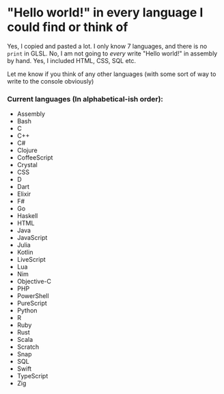 # "Hello world!" in every language I could find or think of

Yes, I copied and pasted a lot. I only know 7 languages, and there is no `print` in GLSL.
No, I am not going to *every* write "Hello world!" in assembly by hand.
Yes, I included HTML, CSS, SQL etc.

Let me know if you think of any other languages (with some sort of way to write to the console obviously)

### Current languages (In alphabetical-ish order):
- Assembly
- Bash
- C
- C++
- C#
- Clojure
- CoffeeScript
- Crystal
- CSS
- D
- Dart
- Elixir
- F#
- Go
- Haskell
- HTML
- Java
- JavaScript
- Julia
- Kotlin
- LiveScript
- Lua
- Nim
- Objective-C
- PHP
- PowerShell
- PureScript
- Python
- R
- Ruby
- Rust
- Scala
- Scratch
- Snap
- SQL
- Swift
- TypeScript
- Zig
